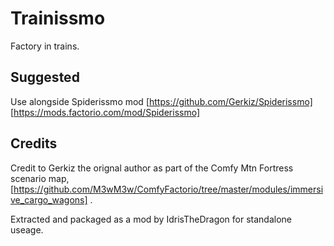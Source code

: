 
# Trainissmo

Factory in trains.

## Suggested

Use alongside Spiderissmo mod [https://github.com/Gerkiz/Spiderissmo] [https://mods.factorio.com/mod/Spiderissmo]

## Credits

Credit to Gerkiz the orignal author as part of the Comfy Mtn Fortress scenario map, [https://github.com/M3wM3w/ComfyFactorio/tree/master/modules/immersive_cargo_wagons] .

Extracted and packaged as a mod by IdrisTheDragon for standalone useage.
